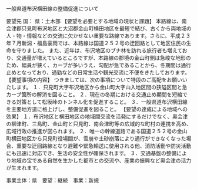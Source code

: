 一般県道布沢横田線の整備促進について

要望先	国：
	県：土木部
【要望を必要とする地域の現状と課題】
本路線は、南会津郡只見町布沢地区と大沼郡金山町横田地区を最短で結び、古くから両地域の人・物・情報などの交流に欠かせない重要な路線であります。さらに、平成２３年７月新潟・福島豪雨では、本路線は国道２５２号の迂回路として地区住民の生命を守りました。
また、近年は、布沢地区のブナ林を訪れる旅行者も増えており、交通量が増えているところですが、本路線の郡境の金山町側は急峻な地形のため、幅員が狭く、カーブが多いうえ、勾配が急であることから、冬期間は通行止めとなっており、通勤などの日常生活や観光交流に不便をきたしております。
【要望事項の内容】
つきましては、次の事項について特段のご高配をお願いいたします。
１．只見町大字布沢地区から金山町大字山入地区間の狭隘区間と急カーブ箇所の解消を図ること。
２．現在の冬期における交通止め期間を短縮できる対策として松坂峠のトンネル化を促進すること。
３．一般県道布沢横田線を主要地方道に格上げし、整備促進を図ること。
【要望の達成による地域への効果】
１．布沢地区と横田地区の地域間交流を活発にするだけでなく、奥会津の柳津町、三島町、金山町と只見町、南会津町等の広域的な町村の連携を高め、広域行政の推進が図られます。
２．唯一の幹線道路である国道２５２号の金山町横田地区から只見町役場間が、雪崩や土砂崩落により通行ができなくなった場合、重要な迂回路線となり避難や緊急輸送に使用される他、消防活動や防災活動にも迅速に対応でき、生活の安全性が確保されます。
３．交通基盤の整備により地域の宝である自然を生かした都市との交流や、産業の振興など奥会津の活力が生まれます。








事業主体：県　要望：継続　事業：新規